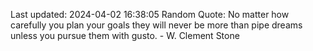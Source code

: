 Last updated: 2024-04-02 16:38:05
Random Quote: No matter how carefully you plan your goals they will never be more than pipe dreams unless you pursue them with gusto. - W. Clement Stone